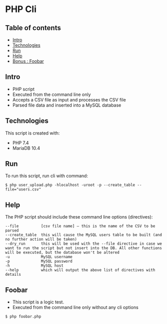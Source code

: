 # PHP Cli

## Table of contents
* [Intro](#intro)
* [Technologies](#technologies)
* [Run](#run)
* [Help](#help)
* [Bonus : Foobar](#foobar)

## Intro
* PHP script
* Executed from the command line only
* Accepts a CSV file as input and processes the CSV file
* Parsed file data and inserted into a MySQL database
	
## Technologies
This script is created with:
* PHP 7.4
* MariaDB 10.4
	
## Run
To run this script, run cli with command:

```
$ php user_upload.php -hlocalhost -uroot -p --create_table --file="users.csv"
```

## Help
The PHP script should include these command line options (directives):

```
--file          [csv file name] – this is the name of the CSV to be parsed
--create_table  this will cause the MySQL users table to be built (and no further action will be taken)
--dry_run       this will be used with the --file directive in case we want to run the script but not insert into the DB. All other functions will be executed, but the database won't be altered
-u              MySQL username
-p              MySQL password
-h              MySQL host
--help          which will output the above list of directives with details
```

## Foobar
* This script is a logic test.
* Executed from the command line only without any cli options
```
$ php foobar.php
```
